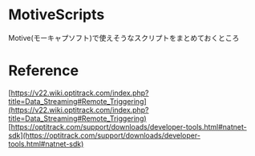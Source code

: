 # MotiveScripts
Motive(モーキャプソフト)で使えそうなスクリプトをまとめておくところ
# Reference  
[https://v22.wiki.optitrack.com/index.php?title=Data_Streaming#Remote_Triggering](https://v22.wiki.optitrack.com/index.php?title=Data_Streaming#Remote_Triggering)  
[https://optitrack.com/support/downloads/developer-tools.html#natnet-sdk](https://optitrack.com/support/downloads/developer-tools.html#natnet-sdk)
